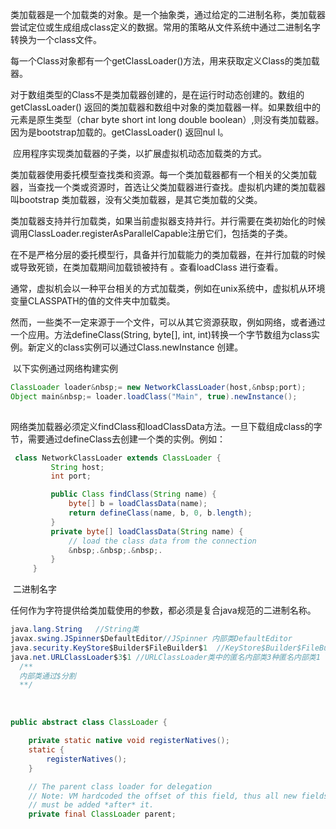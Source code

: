 ​	类加载器是一个加载类的对象。是一个抽象类，通过给定的二进制名称，类加载器尝试定位或生成组成class定义的数据。常用的策略从文件系统中通过二进制名字转换为一个class文件。  

​	每一个Class对象都有一个getClassLoader()方法，用来获取定义Class的类加载器。  

​	对于数组类型的Class不是类加载器创建的，是在运行时动态创建的。数组的getClassLoader() 返回的类加载器和数组中对象的类加载器一样。如果数组中的元素是原生类型（char byte short int long double boolean）,则没有类加载器。因为是bootstrap加载的。getClassLoader() 返回nul l。  

​	应用程序实现类加载器的子类，以扩展虚拟机动态加载类的方式。  

​	类加载器使用委托模型查找类和资源。每一个类加载器都有一个相关的父类加载器，当查找一个类或资源时，首选让父类加载器进行查找。虚拟机内建的类加载器叫bootstrap 类加载器，没有父类加载器，是其它类加载的父类。  

​	类加载器支持并行加载类，如果当前虚拟器支持并行。并行需要在类初始化的时候调用ClassLoader.registerAsParallelCapable注册它们，包括类的子类。  

​	在不是严格分层的委托模型行，具备并行加载能力的类加载器，在并行加载的时候或导致死锁，在类加载期间加载锁被持有 。查看loadClass 进行查看。  

​	通常，虚拟机会以一种平台相关的方式加载类，例如在unix系统中，虚拟机从环境变量CLASSPATH的值的文件夹中加载类。  

​		然而，一些类不一定来源于一个文件，可以从其它资源获取，例如网络，或者通过一个应用。方法defineClass(String, byte[], int, int)转换一个字节数组为class实例。新定义的class实例可以通过Class.newInstance 创建。  

​	以下实例通过网络构建实例



```java
ClassLoader loader&nbsp;= new NetworkClassLoader(host,&nbsp;port);
Object main&nbsp;= loader.loadClass("Main", true).newInstance();
		
```

​	网络类加载器必须定义findClass和loadClassData方法。一旦下载组成class的字节，需要通过defineClass去创建一个类的实例。例如：

```java
 class NetworkClassLoader extends ClassLoader {
         String host;
         int port;

         public Class findClass(String name) {
             byte[] b = loadClassData(name);
             return defineClass(name, b, 0, b.length);
         }
         private byte[] loadClassData(String name) {
             // load the class data from the connection
             &nbsp;.&nbsp;.&nbsp;.
         }
     }
```

​		二进制名字

​		任何作为字符提供给类加载使用的参数，都必须是复合java规范的二进制名称。

```java
java.lang.String   //String类
javax.swing.JSpinner$DefaultEditor//JSpinner 内部类DefaultEditor
java.security.KeyStore$Builder$FileBuilder$1  //KeyStore$Builder$FileBuilder 中的匿名内部类1，因为匿名类没有名字，所以用数字表示
java.net.URLClassLoader$3$1 //URLClassLoader类中的匿名内部类3种匿名内部类1
  /**
  内部类通过$分割
  **/
```

​	

```java
public abstract class ClassLoader {

    private static native void registerNatives();
    static {
        registerNatives();
    }

    // The parent class loader for delegation
    // Note: VM hardcoded the offset of this field, thus all new fields
    // must be added *after* it.
    private final ClassLoader parent;
```

